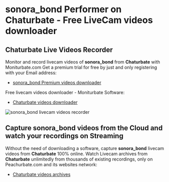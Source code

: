 # sonora_bond Performer on Chaturbate - Free LiveCam videos downloader

## Chaturbate Live Videos Recorder

Monitor and record livecam videos of **sonora_bond** from **Chaturbate** with Moniturbate.com
Get a premium trial for free by just and only registering with your Email address:
* [sonora_bond Premium videos downloader](https://moniturbate.com/request-demo-licence-key.html)

Free livecam videos downloader - Moniturbate Software:
* [Chaturbate videos downloader](https://moniturbate.com/moniturbate-download-software.html)

![sonora_bond livecam videos recorder](https://peachurnet.com/templates/moniturbate-software.png)


## Capture sonora_bond videos from the Cloud and watch your recordings on Streaming

Without the need of downloading a software, capture **sonora_bond** livecam videos from **Chaturbate** 100% online.
Watch Livecam archives from **Chaturbate** unlimitedly from thousands of existing recordings, only on Peachurbate.com and its websites network:
* [Chaturbate videos archives](https://peachurnet.com/)